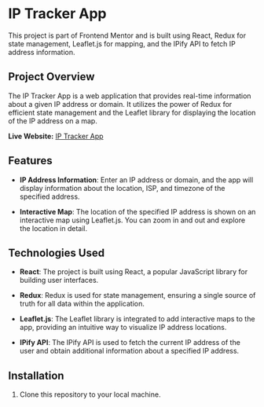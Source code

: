 # IP Tracker App

This project is part of Frontend Mentor and is built using React, Redux for state management, Leaflet.js for mapping, and the IPify API to fetch IP address information.

## Project Overview

The IP Tracker App is a web application that provides real-time information about a given IP address or domain. It utilizes the power of Redux for efficient state management and the Leaflet library for displaying the location of the IP address on a map.

**Live Website:** [IP Tracker App](https://ip-tracker-432f9.web.app/)

## Features

- **IP Address Information**: Enter an IP address or domain, and the app will display information about the location, ISP, and timezone of the specified address.

- **Interactive Map**: The location of the specified IP address is shown on an interactive map using Leaflet.js. You can zoom in and out and explore the location in detail.

## Technologies Used

- **React**: The project is built using React, a popular JavaScript library for building user interfaces.

- **Redux**: Redux is used for state management, ensuring a single source of truth for all data within the application.

- **Leaflet.js**: The Leaflet library is integrated to add interactive maps to the app, providing an intuitive way to visualize IP address locations.

- **IPify API**: The IPify API is used to fetch the current IP address of the user and obtain additional information about a specified IP address.

## Installation

1. Clone this repository to your local machine.
   
